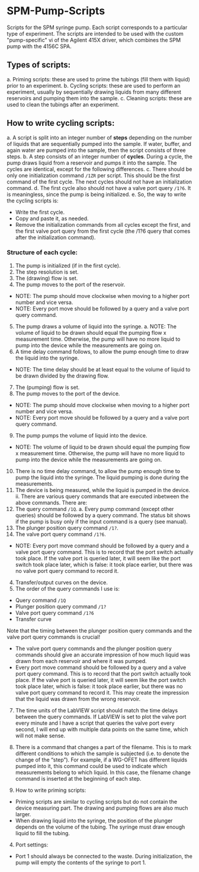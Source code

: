 # SPM-Pump-Scripts
Scripts for the SPM syringe pump. Each script corresponds to a particular type of experiment.
The scripts are intended to be used with the custom "pump-specific" vi of the Agilent 415X driver, which combines the SPM pump with the 4156C SPA.


## Types of scripts:
a.	Priming scripts: these are used to prime the tubings (fill them with liquid) prior to an experiment.
b.	Cycling scripts: these are used to perform an experiment, usually by sequentially drawing liquids from many different reservoirs and pumping them into the sample.
c.	Cleaning scripts: these are used to clean the tubings after an experiment.

## How to write cycling scripts:
a.	A script is split into an integer number of **steps** depending on the number of liquids that are sequentially pumped into the sample. If water, buffer, and again water are pumped into the sample, then the script consists of three steps.
b.	A step consists of an integer number of **cycles**. During a cycle, the pump draws liquid from a reservoir and pumps it into the sample. The cycles are identical, except for the following differences.
c.	There should be only one initialization command `/1ZR` per script. This should be the first command of the first cycle. The next cycles should not have an initialization command.
d.	The first cycle also should not have a valve port query `/1?6`. It is meaningless, since the pump is being initialized.
e.	So, the way to write the cycling scripts is:
-	Write the first cycle.
-	Copy and paste it, as needed.
-	Remove the initialization commands from all cycles except the first, and the first valve port query from the first cycle (the /1?6 query that comes after the initialization command).


### Structure of each cycle:

1.	The pump is initialized (if in the first cycle).
2.	The step resolution is set.
3.	The (drawing) flow is set.
4.	The pump moves to the port of the reservoir.
-	NOTE: The pump should move clockwise when moving to a higher port number and vice versa.
-	NOTE: Every port move should be followed by a query and a  valve port query command.
5.	The pump draws a volume of liquid into the syringe.
a.	NOTE: The volume of liquid to be drawn should equal the pumping flow x measurement time. Otherwise, the pump will have no more liquid to pump into the device while the measurements are going on.
6.	A time delay command follows, to allow the pump enough time to draw the liquid into the syringe.
-	NOTE: The time delay should be at least equal to the volume of liquid to be drawn divided by the drawing flow.
7.	The (pumping) flow is set.
8.	The pump moves to the port of the device.
-	NOTE: The pump should move clockwise when moving to a higher port number and vice versa.
-	NOTE: Every port move should be followed by a query and a  valve port query command.
9.	The pump pumps the volume of liquid into the device.
-	NOTE: The volume of liquid to be drawn should equal the pumping flow x measurement time. Otherwise, the pump will have no more liquid to pump into the device while the measurements are going on.
10.	There is no time delay command, to allow the pump enough time to pump the liquid into the syringe. The liquid pumping is done during the measurements.
11.	The device is being measured, while the liquid is pumped in the device.
ii.	There are various query commands that are executed inbetween the above commands. There are:
1.	The query command `/1Q`.
a.	Every pump command (except other queries) should be followed by a query command. The status bit shows if the pump is busy only if the input command is a query (see manual).
2.	The plunger position query command `/1?`.
3.	The valve port query command `/1?6`.
-	NOTE: Every port move command should be followed by a query and a valve port query command. This is to record that the port switch actually took place. If the valve port is queried later, it will seem like the port switch took place later, which is false: it took place earlier, but there was no valve port query command to record it.
4.	Transfer/output curves on the device.
5.	The order of the query commands I use is:
-	Query command `/1Q`
-	Plunger position query command `/1?`
-	Valve port query command `/1?6`
-	Transfer curve

Note that the timing between the plunger position query commands and the valve port query commands is crucial!
-	The valve port query commands and the plunger position query commands should give an accurate impression of how much liquid was drawn from each reservoir and where it was pumped.
-	Every port move command should be followed by a query and a valve port query command. This is to record that the port switch actually took place. If the valve port is queried later, it will seem like the port switch took place later, which is false: it took place earlier, but there was no valve port query command to record it. This may create the impression that the liquid was drawn from the wrong reservoir.

7.	The time units of the LabVIEW script should match the time delays between the query commands. If LabVIEW is set to plot the valve port every minute and I have a script that queries the valve port every second, I will end up with multiple data points on the same time, which will not make sense.
8.	There is a command that changes a part of the filename. This is to mark different conditions to which the sample is subjected (i.e. to denote the change of the “step”). For example, if a WG-OFET has different liquids pumped into it, this command could be used to indicate which measurements belong to which liquid. In this case, the filename change command is inserted at the beginning of each step.

3.	How to write priming scripts:
-	Priming scripts are similar to cycling scripts but do not contain the device measuring part. The drawing and pumping flows are also much larger.
-	When drawing liquid into the syringe, the position of the plunger depends on the volume of the tubing. The syringe must draw enough liquid to fill the tubing.

4.	Port settings:
-	Port 1 should always be connected to the waste. During initialization, the pump will empty the contents of the syringe to port 1.
